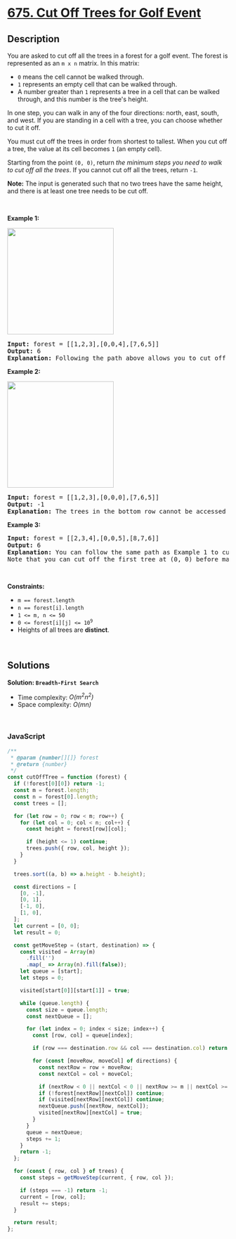 # [675. Cut Off Trees for Golf Event](https://leetcode.com/problems/cut-off-trees-for-golf-event)

## Description

<div class="elfjS" data-track-load="description_content"><p>You are asked to cut off all the trees in a forest for a golf event. The forest is represented as an <code>m x n</code> matrix. In this matrix:</p>

<ul>
	<li><code>0</code> means the cell cannot be walked through.</li>
	<li><code>1</code> represents an empty cell that can be walked through.</li>
	<li>A number greater than <code>1</code> represents a tree in a cell that can be walked through, and this number is the tree's height.</li>
</ul>

<p>In one step, you can walk in any of the four directions: north, east, south, and west. If you are standing in a cell with a tree, you can choose whether to cut it off.</p>

<p>You must cut off the trees in order from shortest to tallest. When you cut off a tree, the value at its cell becomes <code>1</code> (an empty cell).</p>

<p>Starting from the point <code>(0, 0)</code>, return <em>the minimum steps you need to walk to cut off all the trees</em>. If you cannot cut off all the trees, return <code>-1</code>.</p>

<p><strong>Note:</strong> The input is generated such that no two trees have the same height, and there is at least one tree needs to be cut off.</p>

<p>&nbsp;</p>
<p><strong class="example">Example 1:</strong></p>
<img alt="" src="https://assets.leetcode.com/uploads/2020/11/26/trees1.jpg" style="width: 242px; height: 242px;">
<pre><strong>Input:</strong> forest = [[1,2,3],[0,0,4],[7,6,5]]
<strong>Output:</strong> 6
<strong>Explanation:</strong> Following the path above allows you to cut off the trees from shortest to tallest in 6 steps.
</pre>

<p><strong class="example">Example 2:</strong></p>
<img alt="" src="https://assets.leetcode.com/uploads/2020/11/26/trees2.jpg" style="width: 242px; height: 242px;">
<pre><strong>Input:</strong> forest = [[1,2,3],[0,0,0],[7,6,5]]
<strong>Output:</strong> -1
<strong>Explanation:</strong> The trees in the bottom row cannot be accessed as the middle row is blocked.
</pre>

<p><strong class="example">Example 3:</strong></p>

<pre><strong>Input:</strong> forest = [[2,3,4],[0,0,5],[8,7,6]]
<strong>Output:</strong> 6
<b>Explanation:</b> You can follow the same path as Example 1 to cut off all the trees.
Note that you can cut off the first tree at (0, 0) before making any steps.
</pre>

<p>&nbsp;</p>
<p><strong>Constraints:</strong></p>

<ul>
	<li><code>m == forest.length</code></li>
	<li><code>n == forest[i].length</code></li>
	<li><code>1 &lt;= m, n &lt;= 50</code></li>
	<li><code>0 &lt;= forest[i][j] &lt;= 10<sup>9</sup></code></li>
	<li>Heights of all trees are <strong>distinct</strong>.</li>
</ul>
</div>

<p>&nbsp;</p>

## Solutions

**Solution: `Breadth-First Search`**

- Time complexity: <em>O(m<sup>2</sup>n<sup>2</sup>)</em>
- Space complexity: <em>O(mn)</em>

<p>&nbsp;</p>

### **JavaScript**

```js
/**
 * @param {number[][]} forest
 * @return {number}
 */
const cutOffTree = function (forest) {
  if (!forest[0][0]) return -1;
  const m = forest.length;
  const n = forest[0].length;
  const trees = [];

  for (let row = 0; row < m; row++) {
    for (let col = 0; col < n; col++) {
      const height = forest[row][col];

      if (height <= 1) continue;
      trees.push({ row, col, height });
    }
  }

  trees.sort((a, b) => a.height - b.height);

  const directions = [
    [0, -1],
    [0, 1],
    [-1, 0],
    [1, 0],
  ];
  let current = [0, 0];
  let result = 0;

  const getMoveStep = (start, destination) => {
    const visited = Array(m)
      .fill('')
      .map(_ => Array(n).fill(false));
    let queue = [start];
    let steps = 0;

    visited[start[0]][start[1]] = true;

    while (queue.length) {
      const size = queue.length;
      const nextQueue = [];

      for (let index = 0; index < size; index++) {
        const [row, col] = queue[index];

        if (row === destination.row && col === destination.col) return steps;

        for (const [moveRow, moveCol] of directions) {
          const nextRow = row + moveRow;
          const nextCol = col + moveCol;

          if (nextRow < 0 || nextCol < 0 || nextRow >= m || nextCol >= n) continue;
          if (!forest[nextRow][nextCol]) continue;
          if (visited[nextRow][nextCol]) continue;
          nextQueue.push([nextRow, nextCol]);
          visited[nextRow][nextCol] = true;
        }
      }
      queue = nextQueue;
      steps += 1;
    }
    return -1;
  };

  for (const { row, col } of trees) {
    const steps = getMoveStep(current, { row, col });

    if (steps === -1) return -1;
    current = [row, col];
    result += steps;
  }

  return result;
};
```
